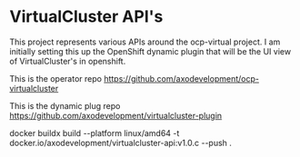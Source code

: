 # VirtualCluster API's

This project represents various APIs around the ocp-virtual project. I am initially setting this up the OpenShift dynamic plugin that will be the UI view of VirtualCluster's in openshift.

This is the operator repo
https://github.com/axodevelopment/ocp-virtualcluster

This is the dynamic plug repo
https://github.com/axodevelopment/virtualcluster-plugin

docker buildx build --platform linux/amd64 -t docker.io/axodevelopment/virtualcluster-api:v1.0.c --push .
